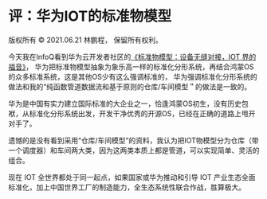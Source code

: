 # 评：华为IOT的标准物模型

版权所有 © 2021.06.21 林鹏程， 保留所有权利。

今天我在InfoQ看到华为云开发者社区的[《标准物模型：设备无缝对接，IOT 界的福音》](https://xie.infoq.cn/article/7fa7dc40d3cd1ec187ebf1c99)，
华为把标准物模型抽象为象乐高一样的标准化分形系统，再结合鸿蒙OS的众多标准系统，这是其他OS少有这么强调标准的，
华为强调标准化分形系统的做法和我的“纯函数管道数据流和基于原则的仓库/车间模型＂的做法是一致的。

华为是中国有实力建立国际标准的大企业之一，恰逢鸿蒙OS初生，没有历史包袱，从标准化分形系统出发，开发干净优秀的开源OS，已经在正确的道路上甩开对手了。

遗憾的是没有看到采用“仓库/车间模型”的资料，我认为把IOT物模型分为仓库（带一个调度器）和车间两大类，因为这两类本质上都是管道，可以实现简单、灵活的组合。 

现在 IOT 全世界都处于同一起点，如果国家或华为推动和引导 IOT 产业生态全面标准化，加上中国世界工厂的制造能力，全生态系统性联合作战，胜算极大。



